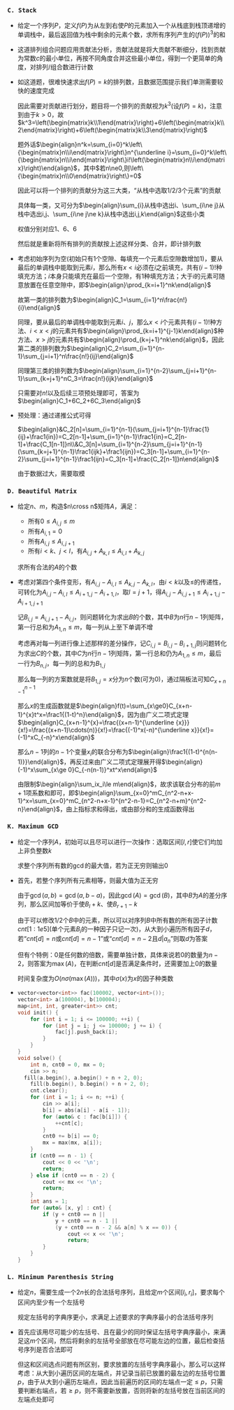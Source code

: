 ### `C. Stack`

- 给定一个序列$P$，定义$f(P)$为从左到右使$P$的元素加入一个从栈底到栈顶递增的单调栈中，最后返回值为栈中剩余的元素个数，求所有序列产生的$(f(P))^3$的和

- 这道排列组合问题应用贡献法分析，贡献法就是将大贡献不断细分，找到贡献为常数$c$的最小单位，再按不同角度合并这些最小单位，得到一个更简单的角度，对排列/组合数进行计数

- 如这道题，很难快速求出$f(P)=k$的排列数，且数据范围提示我们单测需要较快的速度完成

  因此需要对贡献进行划分，题目将一个排列的贡献视为$k^3$(设$f(P)=k$)，注意到由于$k>0$，故$k^3=\left(\begin{matrix}k\\1\end{matrix}\right)+6\left(\begin{matrix}k\\2\end{matrix}\right)+6\left(\begin{matrix}k\\3\end{matrix}\right)$

  题外话$\begin{align}n^k=\sum_{i=0}^k\left\{\begin{matrix}n\\i\end{matrix}\right\}n^{\underline i}=\sum_{i=0}^k\left\{\begin{matrix}n\\i\end{matrix}\right\}i!\left(\begin{matrix}n\\i\end{matrix}\right)\end{align}$，其中$若n\ne0,则\left\{\begin{matrix}n\\0\end{matrix}\right\}=0$

  因此可以将一个排列的贡献分为这三大类，“从栈中选取$1/2/3$个元素”的贡献

  具体每一类，又可分为$\begin{align}\sum_{i}从栈中选出i、\sum_{i\ne j}从栈中选出i,j、\sum_{i\ne j\ne k}从栈中选出i,j,k\end{align}$这些小类

  权值分别对应$1、6、6$

  然后就是重新将所有排列的贡献按上述这样分类、合并，即计排列数

- 考虑初始序列为空(初始只有$1$个空隙、每填充一个元素后空隙数增加$1$)，要从最后的单调栈中能取到元素$i$，那么所有$x<i$必须在$i$之前填充，共有$(i-1)!$种填充方法；$i$本身只能填充在最后一个空隙，有$1$种填充方法；大于$i$的元素可随意放置在任意空隙中，即$\begin{align}\prod_{k=i+1}^nk\end{align}$

  故第一类的排列数为$\begin{align}C_1=\sum_{i=1}^n\frac{n!}{i}\end{align}$

  同理，要从最后的单调栈中能取到元素$i、j$，那么$x<i$个元素共有$(i-1)!$种方法、$i<x<j$的元素共有$\begin{align}\prod_{k=i+1}^{j-1}k\end{align}$种方法、$x>j$的元素共有$\begin{align}\prod_{k=j+1}^nk\end{align}$，因此第二类的排列数为$\begin{align}C_2=\sum_{i=1}^{n-1}\sum_{j=i+1}^n\frac{n!}{ij}\end{align}$

  同理第三类的排列数为$\begin{align}\sum_{i=1}^{n-2}\sum_{j=i+1}^{n-1}\sum_{k=j+1}^nC_3=\frac{n!}{ijk}\end{align}$

  只需要对$n!$以及后续三项预处理即可，答案为$\begin{align}C_1+6C_2+6C_3\end{align}$

- 预处理：通过递推公式可得

  $\begin{align}&C_2[n]=\sum_{i=1}^{n-1}(\sum_{j=i+1}^{n-1}\frac{1}{ij}+\frac1{in})=C_2[n-1]+\sum_{i=1}^{n-1}\frac1{in}=C_2[n-1]+\frac{C_1[n-1]}n\\&C_3[n]=\sum_{i=1}^{n-2}\sum_{j=i+1}^{n-1}(\sum_{k=j+1}^{n-1}\frac1{ijk}+\frac1{ijn})=C_3[n-1]+\sum_{i=1}^{n-2}\sum_{j=i+1}^{n-1}\frac1{ijn}=C_3[n-1]+\frac{C_2[n-1]}n\end{align}$

  由于数据过大，需要取模

### `D. Beautiful Matrix`

- 给定$n、m$，构造$n\cross n$矩阵$A$，满足：

  - 所有$0\le A_{i,j}\le m$
  - 所有$A_{i,1}=0$
  - 所有$A_{i,j}\le A_{i,j+1}$
  - 所有$i<k、j<l$，有$A_{i,j}+A_{k,l}\le A_{i,l}+A_{k,j}$

  求所有合法的$A$的个数

- 考虑对第四个条件变形，有$A_{i,j}-A_{i,l}\le A_{k,j}-A_{k,l}$，由$i<k$以及$\le$的传递性，可转化为$A_{i,j}-A_{i,l}\le A_{i+1,j}-A_{i+1,l}$，取$l=j+1$，得$A_{i,j}-A_{i,j+1}\le A_{i+1,j}-A_{i+1,j+1}$

  记$B_{i,j}=A_{i,j+1}-A_{i,j}$，则问题转化为求出$B$的个数，其中$B$为$n$行$n-1$列矩阵，第一行总和为$A_{1,n}\le m$，每一列从上至下单调不增

  考虑再对每一列进行像上述那样的差分操作，记$C_{i,j}=B_{i,j}-B_{i+1,j}$则问题转化为求出$C$的个数，其中$C$为$n$行$n-1$列矩阵，第一行总和仍为$A_{1,n}\le m$，最后一行为$B_{n,j}$，每一列的总和为$B_{1,j}$

  那么每一列的方案数就是将$B_{1,j}=x$分为$n$个数(可为$0$)，通过隔板法可知$C_{x+n-1}^{n-1}$

  那么$x$的生成函数就是$\begin{align}f(t)=\sum_{x\ge0}C_{x+n-1}^{x}t^x=\frac1{(1-t)^n}\end{align}$，因为由广义二项式定理$\begin{align}C_{x+n-1}^{x}=\frac{(x+n-1)^{\underline {x}}}{x!}=\frac{(x+n-1)\cdots(n)}{x!}=\frac{(-1)^x(-n)^{\underline x}}{x!}=(-1)^xC_{-n}^x\end{align}$

  那么$n-1$列的$n-1$个变量$x_i$的联合分布为$\begin{align}\frac1{(1-t)^{n(n-1)}}\end{align}$，再反过来由广义二项式定理展开得$\begin{align}(-1)^x\sum_{x\ge 0}C_{-n(n-1)}^xt^x\end{align}$

  由限制$\begin{align}\sum_ix_i\le m\end{align}$，故求该联合分布的前$m+1$项系数和即可，即$\begin{align}\sum_{x=0}^mC_{n^2-n+x-1}^x=\sum_{x=0}^mC_{n^2-n+x-1}^{n^2-n-1}=C_{n^2-n+m}^{n^2-n}\end{align}$，由上指标求和得出，或由部分和的生成函数得出

### `K. Maximum GCD`

- 给定一个序列$A$，初始可以且尽可以进行一次操作：选取区间$[l,r]$使它们均加上非负整数$k$

  求整个序列所有数的$\gcd$的最大值，若为正无穷则输出$0$

- 首先，若整个序列所有元素相等，则最大值为正无穷

  由于$\gcd(a,b)=\gcd(a,b-a)$，因此$\gcd(A)=\gcd(B)$，其中$B$为$A$的差分序列，那么区间加等价于使$B_l+k$、使$B_{r+1}-k$

  由于可以修改$1/2$个$B$中的元素，所以可以对序列$B$中所有数的所有因子计数$cnt[1:1e5]$(单个元素$B_i$的一种因子只记一次)，从大到小遍历所有因子$d$，若“$cnt[d]=n$或$cnt[d]=n-1$”或“$cnt[d]=n-2$且$d|a_n$”则取$d$为答案

  但有个特例：$0$是任何数的倍数，需要单独计数，具体来说若$0$的数量为$n-2$，则答案为$\max(A)$，在判断$cnt[d]$是否满足条件时，还需要加上$0$的数量

  时间复杂度为$O(n\sigma(\max(A)))$，其中$\sigma(x)$为$x$的因子种类数

- ```c++
  vector<vector<int>> fac(100002, vector<int>());
  vector<int> a(100004), b(100004);
  map<int, int, greater<int>> cnt;
  void init() {
      for (int i = 1; i <= 100000; ++i) {
          for (int j = i; j <= 100000; j += i) {
              fac[j].push_back(i);
          }
      }
  }
  void solve() {
      int n, cnt0 = 0, mx = 0;
      cin >> n;
  	fill(a.begin(), a.begin() + n + 2, 0);
      fill(b.begin(), b.begin() + n + 2, 0);
      cnt.clear();
      for (int i = 1; i <= n; ++i) {
          cin >> a[i];
          b[i] = abs(a[i] - a[i - 1]);
          for (auto& c : fac[b[i]]) {
              ++cnt[c];
          }
          cnt0 += b[i] == 0;
          mx = max(mx, a[i]);
      }
      if (cnt0 == n - 1) {
          cout << 0 << '\n';
          return;
      } else if (cnt0 == n - 2) {
          cout << mx << '\n';
          return;
      }
      int ans = 1;
      for (auto& [x, y] : cnt) {
          if (y + cnt0 == n || 
              y + cnt0 == n - 1 || 
              (y + cnt0 == n - 2 && a[n] % x == 0)) {
                  cout << x << '\n';
                  return;
          }
      }
  }
  ```


### `L. Minimum Parenthesis String`

- 给定$n$，需要生成一个$2n$长的合法括号序列，且给定$m$个区间$[l_i,r_i]$，要求每个区间内至少有一个左括号

  规定左括号的字典序更小，求满足上述要求的字典序最小的合法括号序列

- 首先应该用尽可能少的左括号、且在最少的同时保证左括号字典序最小，来满足这$m$个区间，然后将剩余的左括号全部放在尽可能左边的位置，最后检查括号序列是否合法即可

  但这和区间选点问题有所区别，要求放置的左括号字典序最小，那么可以这样考虑：从大到小遍历区间的左端点，并记录当前已放置的最左边的左括号位置$p$，由于从大到小遍历左端点，因此当前遍历的区间的左端点一定$\le p$，只需要判断右端点，若$\ge p$，则不需要新放置，否则将新的左括号放在当前区间的左端点处即可
